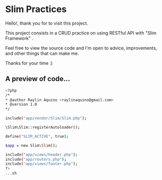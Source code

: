 # Slim Practices

Hello!, thank you for to visit this project.

This project consists in a CRUD practice on using RESTful API with "Slim Framework" .

Feel free to view the source code and I'm open to advice, improvements, and other things that can make me.

Thanks for your time :)

## A preview of code...

```sh
<?php 
/*
* @author Raylin Aquino <raylinaquino@gmail.com>
* @version 1.0
*/

include("app/vendor/Slim/Slim.php");

\Slim\Slim::registerAutoloader();

define("SLIM_ACTIVE", true);

$app = new Slim\Slim();

include("app/views/header.php");
include("app/routers.php");
include("app/views/footer.php");
?>
...sh
